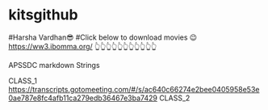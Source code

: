 # kitsgithub
#Harsha Vardhan😎
#Click below to download movies 😉
https://ww3.ibomma.org/
👆👆👆👆👆👆👆👆👆👆👆


APSSDC
markdown
Strings

CLASS_1
https://transcripts.gotomeeting.com/#/s/ac640c66274e2bee0405958e53e0ae787e8fc4afb11ca279edb36467e3ba7429
CLASS_2
